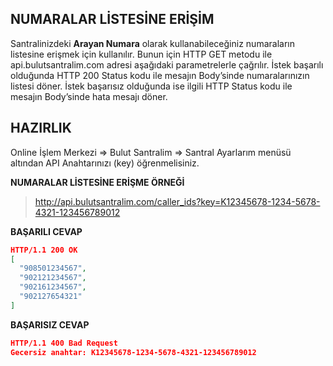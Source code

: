 **NUMARALAR LİSTESİNE ERİŞİM**
----
Santralinizdeki **Arayan Numara** olarak kullanabileceğiniz numaraların listesine erişmek için kullanılır. Bunun için HTTP GET metodu ile api.bulutsantralim.com adresi
aşağıdaki parametrelerle çağrılır. İstek başarılı olduğunda HTTP 200 Status kodu ile mesajın Body’sinde numaralarınızın listesi döner. 
İstek başarısız olduğunda ise ilgili HTTP Status kodu ile mesajın Body’sinde hata mesajı döner.

**HAZIRLIK**
----
  Online İşlem Merkezi => Bulut Santralim => Santral Ayarlarım menüsü altından API Anahtarınızı (key) öğrenmelisiniz.
  
**NUMARALAR LİSTESİNE ERİŞME ÖRNEĞİ**

>http://api.bulutsantralim.com/caller_ids?key=K12345678-1234-5678-4321-123456789012
 
**BAŞARILI CEVAP**

```json
HTTP/1.1 200 OK
[
  "908501234567",
  "902121234567",
  "902161234567",
  "902127654321"
]
```

**BAŞARISIZ CEVAP** 

```json
HTTP/1.1 400 Bad Request 
Gecersiz anahtar: K12345678-1234-5678-4321-123456789012
```
